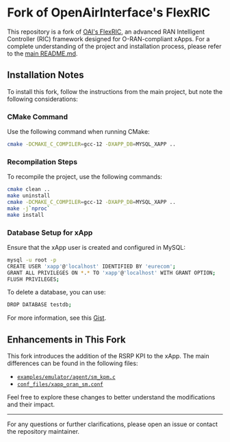 # Fork of OpenAirInterface's FlexRIC

This repository is a fork of [OAI's FlexRIC](https://gitlab.eurecom.fr/oai/flexric), an advanced RAN Intelligent Controller (RIC) framework designed for O-RAN-compliant xApps. For a complete understanding of the project and installation process, please refer to the [main README.md](https://github.com/Ali78k/FlexRIC/blob/br-flexric/Official_README.md).

## Installation Notes

To install this fork, follow the instructions from the main project, but note the following considerations:

### CMake Command
Use the following command when running CMake:
```bash
cmake -DCMAKE_C_COMPILER=gcc-12 -DXAPP_DB=MYSQL_XAPP ..
`````

### Recompilation Steps
To recompile the project, use the following commands:
```bash
cmake clean ..
make uninstall
cmake -DCMAKE_C_COMPILER=gcc-12 -DXAPP_DB=MYSQL_XAPP ..
make -j`nproc`
make install
```

### Database Setup for xApp
Ensure that the xApp user is created and configured in MySQL:
```bash
mysql -u root -p
CREATE USER 'xapp'@'localhost' IDENTIFIED BY 'eurecom';
GRANT ALL PRIVILEGES ON *.* TO 'xapp'@'localhost' WITH GRANT OPTION;
FLUSH PRIVILEGES;
`````

To delete a database, you can use:
```bash
DROP DATABASE testdb;
`````
For more information, see this [Gist](https://gist.github.com/Ali78k/f24cbf6552970574611a2306cfc8a2be).

## Enhancements in This Fork

This fork introduces the addition of the RSRP KPI to the xApp. The main differences can be found in the following files:

- [`examples/emulator/agent/sm_kpm.c`](https://github.com/Ali78k/FlexRIC/blob/br-flexric/examples/emulator/agent/sm_kpm.c#L78-L92)
- [`conf_files/xapp_oran_sm.conf`](https://github.com/Ali78k/FlexRIC/blob/br-flexric/conf_files/xapp_oran_sm.conf#L34-L35)


Feel free to explore these changes to better understand the modifications and their impact.

---
For any questions or further clarifications, please open an issue or contact the repository maintainer.

